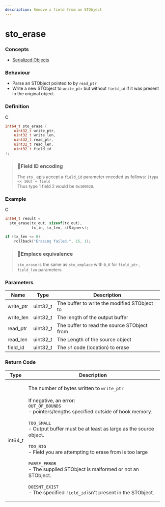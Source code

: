 ```yaml
---
description: Remove a field from an STObject
---
```


# sto\_erase

### Concepts

* [Serialized Objects](../../../concepts/serialized-objects.md)

### Behaviour

* Parse an STObject pointed to by `read_ptr`
* Write a new STObject to `write_ptr` but without `field_id` if it was present in the original object.

### Definition

C

```c
int64_t sto_erase (
    uint32_t write_ptr,
  	uint32_t write_len,
    uint32_t read_ptr,
    uint32_t read_len,
  	uint32_t field_id
);
```

> ### 🚧Field ID encoding
>
> The `sto_` apis accept a `field_id` parameter encoded as follows: `(type << 16U) + field`\
> Thus type 1 field 2 would be `0x10002U`.

### Example

C

```c
int64_t result = 
  sto_erase(tx_out, sizeof(tx_out),
            tx_in, tx_len, sfSigners);

if (tx_len <= 0)
    rollback("Erasing failed.", 15, 1);
```

> ### 📘Emplace equivalence
>
> `sto_erase` is the same as `sto_emplace` with `0,0` for `field_ptr, field_len` parameters.

### Parameters

| Name       | Type      | Description                                  |
| ---------- | --------- | -------------------------------------------- |
| write\_ptr | uint32\_t | The buffer to write the modified STObject to |
| write\_len | uint32\_t | The length of the output buffer              |
| read\_ptr  | uint32\_t | The buffer to read the source STObject from  |
| read\_len  | uint32\_t | The Length of the source object              |
| field\_id  | uint32\_t | The `sf` code (location) to erase            |

### Return Code

| Type     | Description                                                                                                                                                                                                                                                                                                                                                                                                                                                                                                                                                                 |
| -------- | --------------------------------------------------------------------------------------------------------------------------------------------------------------------------------------------------------------------------------------------------------------------------------------------------------------------------------------------------------------------------------------------------------------------------------------------------------------------------------------------------------------------------------------------------------------------------- |
| int64\_t | <p>The number of bytes written to <code>write_ptr</code><br><br>If negative, an error:<br><code>OUT_OF_BOUNDS</code><br>- pointers/lengths specified outside of hook memory.<br><br><code>TOO_SMALL</code><br>- Output buffer must be at least as large as the source object.<br><br><code>TOO_BIG</code><br>- Field you are attempting to erase from is too large<br><br><code>PARSE_ERROR</code><br>- The supplied STObject is malformed or not an STObject.<br><br><code>DOESNT_EXIST</code><br>- The specified <code>field_id</code> isn't present in the STObject.</p> |
